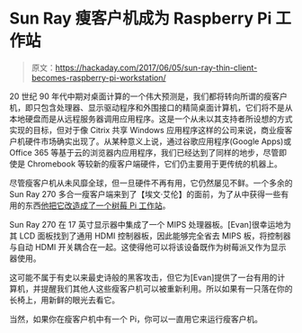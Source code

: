 # Sun Ray 瘦客户机成为 Raspberry Pi 工作站

> 原文：<https://hackaday.com/2017/06/05/sun-ray-thin-client-becomes-raspberry-pi-workstation/>

20 世纪 90 年代中期对桌面计算的一个伟大预测是，我们都将转向所谓的瘦客户机，即只包含处理器、显示驱动程序和外围接口的精简桌面计算机，它们将不是从本地硬盘而是从远程服务器调用应用程序。这是一个从未以其支持者所设想的方式实现的目标，但对于像 Citrix 共享 Windows 应用程序这样的公司来说，商业瘦客户机硬件市场确实出现了。从某种意义上说，通过谷歌应用程序(Google Apps)或 Office 365 等基于云的浏览器内应用程序，我们已经达到了同样的地步，尽管即使是 Chromebook 等较新的瘦客户端硬件，它们仍主要用于更传统的机器上。

尽管瘦客户机从未风靡全球，但一旦硬件不再有用，它仍然屡见不鲜。一个多余的 Sun Ray 270 多合一瘦客户端来到了【埃文·艾伦】的面前，为了从中获得一些有用的东西[他把它改造成了一个树莓 Pi 工作站](https://abzman2k.wordpress.com/2017/05/27/sun-ray-270-to-pimonitor-conversion/)。

Sun Ray 270 在 17 英寸显示器中集成了一个 MIPS 处理器板。[Evan]很幸运地为其 LCD 面板找到了通用 HDMI 控制器板，因此能够完全省去 MIPS 板，将控制器与自动 HDMI 开关耦合在一起。这使得他可以将该设备既作为树莓派又作为显示器使用。

这可能不属于有史以来最史诗般的黑客攻击，但它为[Evan]提供了一台有用的计算机，并提醒我们其他人这些瘦客户机可以被重新利用。所以如果有一只落在你的长椅上，用新鲜的眼光去看它。

当然，如果你在瘦客户机中有一个 Pi，你可以一直用它来运行瘦客户机。